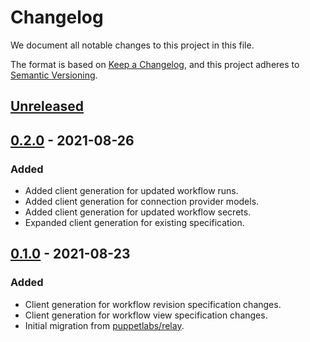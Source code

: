 # Changelog

We document all notable changes to this project in this file.

The format is based on [Keep a Changelog](https://keepachangelog.com/en/1.0.0/), and this project adheres to [Semantic Versioning](https://semver.org/spec/v2.0.0.html).

## [Unreleased]

## [0.2.0] - 2021-08-26

### Added

* Added client generation for updated workflow runs.
* Added client generation for connection provider models.
* Added client generation for updated workflow secrets.
* Expanded client generation for existing specification.

## [0.1.0] - 2021-08-23

### Added

* Client generation for workflow revision specification changes.
* Client generation for workflow view specification changes.
* Initial migration from [puppetlabs/relay](https://github.com/puppetlabs/relay).

[Unreleased]: https://github.com/puppetlabs/relay-client-go/compare/client/v0.2.0...HEAD
[0.2.0]: https://github.com/puppetlabs/relay-client-go/compare/client/v0.1.0...client/v0.2.0
[0.1.0]: https://github.com/puppetlabs/relay-client-go/compare/dbd4bbfeab459f0f38cad0e56a76eefc0fe78be7...client/v0.1.0
